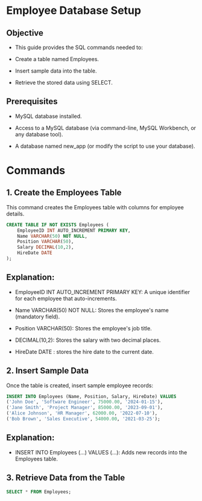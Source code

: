 # Employee Database Setup

## Objective

- This guide provides the SQL commands needed to:

- Create a table named Employees.

- Insert sample data into the table.

- Retrieve the stored data using SELECT.

## Prerequisites

- MySQL database installed.

- Access to a MySQL database (via command-line, MySQL Workbench, or any database tool).

- A database named new_app (or modify the script to use your database).

# Commands

## 1. Create the Employees Table

This command creates the Employees table with columns for employee details.

```sql
CREATE TABLE IF NOT EXISTS Employees (
    EmployeeID INT AUTO_INCREMENT PRIMARY KEY,
    Name VARCHAR(50) NOT NULL,
    Position VARCHAR(50),
    Salary DECIMAL(10,2),
    HireDate DATE
);

```

## Explanation:

- EmployeeID INT AUTO_INCREMENT PRIMARY KEY: A unique identifier for each employee that auto-increments.

- Name VARCHAR(50) NOT NULL: Stores the employee's name (mandatory field).

- Position VARCHAR(50): Stores the employee's job title.

-  DECIMAL(10,2): Stores the salary with two decimal places.

- HireDate DATE :  stores the hire date to the current date.

## 2. Insert Sample Data

Once the table is created, insert sample employee records:

```sql
INSERT INTO Employees (Name, Position, Salary, HireDate) VALUES
('John Doe', 'Software Engineer', 75000.00, '2024-01-15'),
('Jane Smith', 'Project Manager', 85000.00, '2023-09-01'),
('Alice Johnson', 'HR Manager', 62000.00, '2022-07-10'),
('Bob Brown', 'Sales Executive', 54000.00, '2021-03-25');
```
## Explanation:

- INSERT INTO Employees (...) VALUES (...): Adds new records into the Employees table.

## 3. Retrieve Data from the Table

```sql
SELECT * FROM Employees;
```
